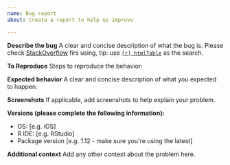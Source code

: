 ```yaml
---
name: Bug report
about: Create a report to help us improve

---
```


**Describe the bug**
A clear and concise description of what the bug is. Please check [StackOverflow](https://stackoverflow.com) firs using, tip: use [`[r] htmlTable`](https://stackoverflow.com/search?q=htmltable+%5Br%5D) as the search.

**To Reproduce**
Steps to reproduce the behavior:

**Expected behavior**
A clear and concise description of what you expected to happen.

**Screenshots**
If applicable, add screenshots to help explain your problem.

**Versions (please complete the following information):**
 - OS: [e.g. iOS]
 - R IDE: [e.g. RStudio]
 - Package version [e.g. 1.12 - make sure you're using the latest]

**Additional context**
Add any other context about the problem here.
